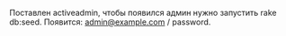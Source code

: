 Поставлен activeadmin, чтобы появился админ нужно запустить rake db:seed. Появится: admin@example.com / password.